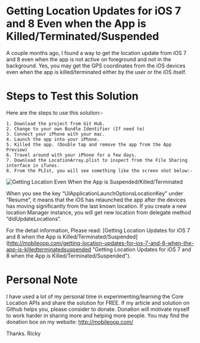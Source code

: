 Getting Location Updates for iOS 7 and 8 Even when the App is Killed/Terminated/Suspended
============================

A couple months ago, I found a way to get the location update from iOS 7 and 8 even when the app is not 
active on foreground and not in the background. Yes, you may get the GPS coordinates from the iOS devices 
even when the app is killed/terminated either by the user or the iOS itself.

Steps to Test this Solution
============================

Here are the steps to use this solution:-

    1. Download the project from Git Hub.
    2. Change to your own Bundle Identifier (If need to)
    3. Connect your iPhone with your mac.
    4. Launch the app into your iPhone.
    5. Killed the app. (Double tap and remove the app from the App Preview)
    6. Travel around with your iPhone for a few days.
    7. Download the LocationArray.plist to inspect from the File Sharing interface in iTunes.
    8. From the PLIst, you will see something like the screen shot below:-
![Getting Location Even When the App is Suspended/Killed/Terminated](http://mobileoop.com/wp-content/uploads/2015/01/GettingLocationWhenTheAppIsSuspended.png "Getting Location Even When the App is Suspended/Killed/Terminated")

When you see the key “UIApplicationLaunchOptionsLocationKey” under “Resume“, it means that the iOS has relaunched the app after the devices has moving significantly from the last known location. If you create a new location Manager instance, you will get new location from delegate method “didUpdateLocations“.

For the detail information, Please read: [Getting Location Updates for iOS 7 and 8 when the App is Killed/Terminated/Suspended]
(http://mobileoop.com/getting-location-updates-for-ios-7-and-8-when-the-app-is-killedterminatedsuspended 
"Getting Location Updates for iOS 7 and 8 when the App is Killed/Terminated/Suspended").

Personal Note
==============
I have used a lot of my personal time in experimenting/learning the Core Location APIs and share the solution for FREE. If my article and solution on Github helps you, please consider to donate. Donation will motivate myself to work harder in sharing more and helping more people. You may find the donation box on my website: http://mobileoop.com/

Thanks.
Ricky
